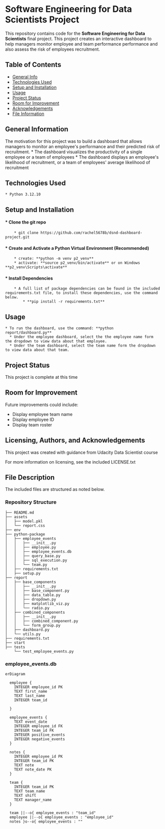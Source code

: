 
# Software Engineering for Data Scientists Project

This repository contains code for the **Software Engineering for Data Scientists** final project. This project creates an interactive dashboard to help managers monitor employee and team performance performance and also assess the risk of  employees recruitment.

## Table of Contents
* [General Info](#general-information)
* [Technologies Used](#technologies-used)
* [Setup and Installation](#setup)
* [Usage](#usage)
* [Project Status](#project-status)
* [Room for Improvement](#room-for-improvement)
* [Acknowledgements](#acknowledgements)
* [File Information](#files)


## General Information <a name="general-information"></a>
The motivation for this project was to build a dashboard that allows managers to monitor an employee's performance and their predicted risk of recruitment.
    * The dashboard visualizes the productivity of a single employee or a team of employees
    * The dashboard displays an employee's likelihood of recruitment, or a team of employees' average likelihood of recruitment

## Technologies Used <a name="technologies-used"></a>
    * Python 3.12.10

## Setup and Installation <a name="setup"></a>

#### * Clone the git repo 
        * git clone https://github.com/rachel5678b/dsnd-dashboard-project.git

#### * Create and Activate a Python Virtual Environment (Recommended)   
        * create: **python -m venv p2_venv**
        * activate: **source p2_venv/bin/activate** or on Windows **p2_venv\Scripts\activate**
  
#### * Install Dependencies
        * A full list of package dependencies can be found in the included requirements.txt file, to install these dependencies, use the command below.
            * **pip install -r requirements.txt**

## Usage <a name="usage"></a>
    * To run the dashboard, use the command: **python report/dashboard.py**
      * Under the employee dashboard, select the the employee name form the dropdown to view data about that employee.
      * Under the team dashboard, select the team name form the dropdown to view data about that team.
    
## Project Status <a name ="project-status"></a>
This project is complete at this time


## Room for Improvement<a name ="room-for-improvement"></a>
Future improvements could include:
  * Display employee team name 
  * Display employee ID
  * Display team roster


## Licensing, Authors, and Acknowledgements<a name="acknowledgements"></a>

This project was created with guidance from Udacity Data Scientist course

For more information on licensing, see the included LICENSE.txt


## File Description<a name="files"></a>

The included files are structured as noted below.

### Repository Structure
```
├── README.md
├── assets
│   ├── model.pkl
│   └── report.css
├── env
├── python-package
│   ├── employee_events
│   │   ├── __init__.py
│   │   ├── employee.py
│   │   ├── employee_events.db
│   │   ├── query_base.py
│   │   ├── sql_execution.py
│   │   └── team.py
│   ├── requirements.txt
│   ├── setup.py
├── report
│   ├── base_components
│   │   ├── __init__.py
│   │   ├── base_component.py
│   │   ├── data_table.py
│   │   ├── dropdown.py
│   │   ├── matplotlib_viz.py
│   │   └── radio.py
│   ├── combined_components
│   │   ├── __init__.py
│   │   ├── combined_component.py
│   │   └── form_group.py
│   ├── dashboard.py
│   └── utils.py
├── requirements.txt
├── start
├── tests
    └── test_employee_events.py
```



### employee_events.db <a name="employee_events"></a>

```mermaid
erDiagram

  employee {
    INTEGER employee_id PK
    TEXT first_name
    TEXT last_name
    INTEGER team_id
    
  }

  employee_events {
    TEXT event_date
    INTEGER employee_id FK
    INTEGER team_id FK
    INTEGER positive_events
    INTEGER negative_events
  }

  notes {
    INTEGER employee_id PK
    INTEGER team_id PK
    TEXT note
    TEXT note_date PK
  }

  team {
    INTEGER team_id PK
    TEXT team_name
    TEXT shift
    TEXT manager_name
  }

  team ||--o{ employee_events : "team_id"
  employee ||--o{ employee_events : "employee_id"
  notes }o--o{ employee_events : ""
```

